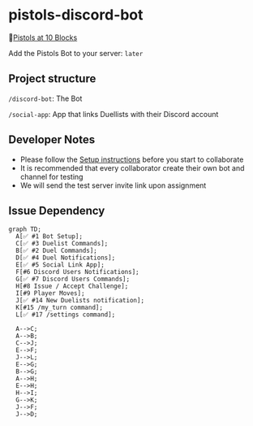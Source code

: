 # pistols-discord-bot

🔫[Pistols at 10 Blocks](https://pistols.lootunder.world/)

Add the Pistols Bot to your server: `later`

## Project structure

`/discord-bot`: The Bot

`/social-app`: App that links Duellists with their Discord account

## Developer Notes

* Please follow the [Setup instructions](/discord-bot/) before you start to collaborate
* It is recommended that every collaborator create their own bot and channel for testing
* We will send the test server invite link upon assignment

## Issue Dependency

```mermaid
graph TD;
  A[✅ #1 Bot Setup];
  C[✅ #3 Duelist Commands];
  B[✅ #2 Duel Commands];
  D[✅ #4 Duel Notifications];
  E[✅ #5 Social Link App];
  F[#6 Discord Users Notifications];
  G[✅ #7 Discord Users Commands];
  H[#8 Issue / Accept Challenge];
  I[#9 Player Moves];
  J[✅ #14 New Duelists notification];
  K[#15 /my_turn command];
  L[✅ #17 /settings command];

  A-->C;
  A-->B;
  C-->J;
  E-->F;
  J-->L;
  E-->G;
  B-->G;
  A-->H;
  E-->H;
  H-->I;
  G-->K;
  J-->F;
  J-->D;

```

